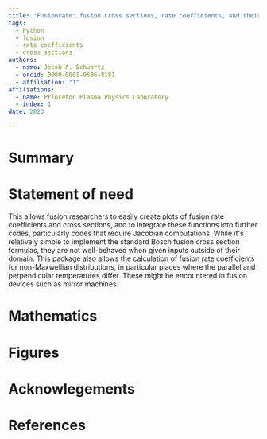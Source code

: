 ```yaml
---
title: 'Fusionrate: fusion cross sections, rate coefficients, and their derivatives'
tags:
  - Python
  - fusion
  - rate coefficients
  - cross sections
authors:
  - name: Jacob A. Schwartz
  - orcid: 0000-0001-9636-8181
  - affiliation: "1"
affiliations:
  - name: Princeton Plasma Physics Laboratory
  - index: 1
date: 2023

---
```


# Summary

# Statement of need

This allows fusion researchers to easily create plots of fusion rate coefficients
and cross sections, and to integrate these functions into further codes, particularly
codes that require Jacobian computations. While it's relatively simple to implement
the standard Bosch fusion cross section formulas, they are not well-behaved when given 
inputs outside of their domain.
This package also allows the calculation of fusion rate coefficients for non-Maxwellian
distributions, in particular places where the parallel and perpendicular temperatures differ.
These might be encountered in fusion devices such as mirror machines.

# Mathematics

# Figures

# Acknowlegements

# References


